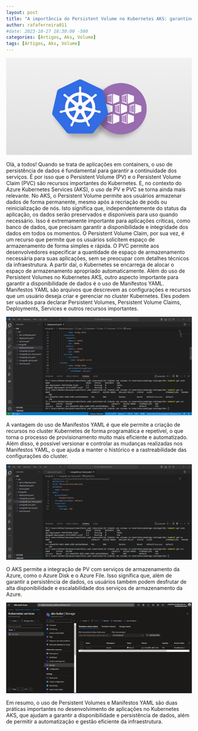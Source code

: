 ```yaml
---
layout: post
title: "A importância do Persistent Volume no Kubernetes AKS: garantindo dados seguros e acessíveis"
author: rafaferreira011
#date: 2023-10-27 18:30:00 -500
categories: [Artigos, Aks, Volume]
tags: [Artigos, Aks, Volume]
---
```

![Alt text](image-7.png)

Olá, a todos!
Quando se trata de aplicações em containers, o uso de persistência de dados é fundamental para garantir a continuidade dos serviços. É por isso que o Persistent Volume (PV) e o Persistent Volume Claim (PVC) são recursos importantes do Kubernetes. E, no contexto do Azure Kubernetes Services (AKS), o uso de PV e PVC se torna ainda mais relevante.
No AKS, o Persistent Volume permite aos usuários armazenar dados de forma permanente, mesmo após a recriação de pods ou reinicialização de nós. Isto significa que, independentemente do status da aplicação, os dados serão preservados e disponíveis para uso quando necessário. Isso é extremamente importante para aplicações críticas, como banco de dados, que precisam garantir a disponibilidade e integridade dos dados em todos os momentos.
O Persistent Volume Claim, por sua vez, é um recurso que permite que os usuários solicitem espaço de armazenamento de forma simples e rápida. O PVC permite aos desenvolvedores especificar a quantidade de espaço de armazenamento necessária para suas aplicações, sem se preocupar com detalhes técnicos da infraestrutura. A partir daí, o Kubernetes se encarrega de alocar o espaço de armazenamento apropriado automaticamente.
Além do uso de Persistent Volumes no Kubernetes AKS, outro aspecto importante para garantir a disponibilidade de dados é o uso de Manifestos YAML. Manifestos YAML são arquivos que descrevem as configurações e recursos que um usuário deseja criar e gerenciar no cluster Kubernetes. Eles podem ser usados para declarar Persistent Volumes, Persistent Volume Claims, Deployments, Services e outros recursos importantes.

![Alt text](image-8.png)

A vantagem do uso de Manifestos YAML é que ele permite a criação de recursos no cluster Kubernetes de forma programática e repetível, o que torna o processo de provisionamento muito mais eficiente e automatizado. Além disso, é possível versionar e controlar as mudanças realizadas nos Manifestos YAML, o que ajuda a manter o histórico e a rastreabilidade das configurações do cluster.

![Alt text](image-9.png)

O AKS permite a integração de PV com serviços de armazenamento da Azure, como o Azure Disk e o Azure File. Isso significa que, além de garantir a persistência de dados, os usuários também podem desfrutar de alta disponibilidade e escalabilidade dos serviços de armazenamento da Azure.

![Alt text](image-10.png)

Em resumo, o uso de Persistent Volumes e Manifestos YAML são duas práticas importantes no desenvolvimento de aplicações no Kubernetes AKS, que ajudam a garantir a disponibilidade e persistência de dados, além de permitir a automatização e gestão eficiente da infraestrutura.